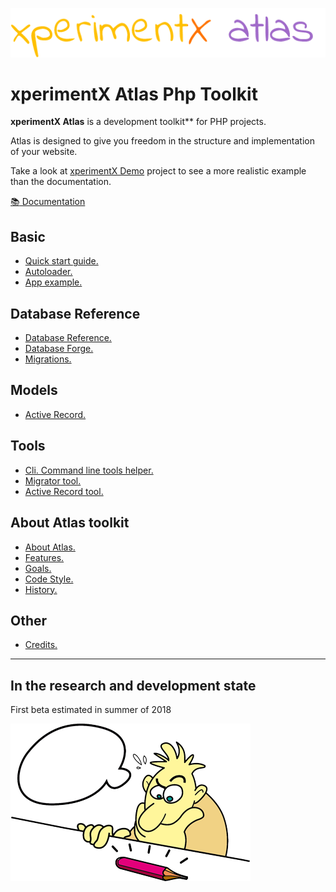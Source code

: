 ![xperimentx atlas](Atlas/doc/images/atlas.png) 

# xperimentX Atlas Php Toolkit

**xperimentX Atlas** is a development toolkit** for PHP projects.

Atlas is designed to give you freedom in the structure and implementation of your website.


Take a look at [xperimentX Demo](https://github.com/xperimentx/atlas-sample)  project to see a more realistic example than the documentation.



[:books: Documentation](Atlas/doc/README.md)

## Basic
* [Quick start guide.](Atlas/doc/Quick-start-guide.md)
* [Autoloader.](Atlas/doc/Autoloader.md)
* [App example.](Atlas/doc/App-demo.md)

## Database Reference
* [Database Reference.](Atlas/doc/Database.md)
* [Database Forge.](Atlas/doc/Database.md#database-forge)
* [Migrations.](Atlas/doc/Database-migrations.md)


## Models
* [Active Record.](Atlas/doc/Active-record.md)


## Tools
* [Cli. Command line tools helper.](Atlas/doc/Cli.md)
* [Migrator tool.](Atlas/doc/Database-migrations.md#migrator-cli-tool)
* [Active Record tool.](Atlas/doc/Active-record.md|active-record-tool)


## About Atlas toolkit
* [About Atlas.](Atlas/doc/About.md#about-atlas)
* [Features.](Atlas/doc/About.md#features)
* [Goals.](Atlas/doc/About.md#goals)
* [Code Style.](Atlas/doc/Code-style.md)
* [History.](Atlas/doc/History.md)

## Other

* [Credits.](Atlas/doc/Credits.md)


---

## In the research and development state
First beta estimated in summer of 2018

![xperimentx atlas](Atlas/doc/images/pensando.png) 

